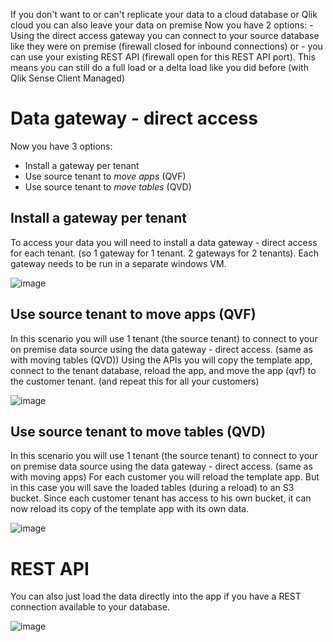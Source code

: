 If you don't want to or can't replicate your data to a cloud database or Qlik cloud you can also leave your data on premise
Now you have 2 options: - Using the direct access gateway you can connect to your source database like they were on premise (firewall closed for inbound connections) or  - you can use your existing REST API (firewall open for this REST API port). 
This means you can still do a full load or a delta load like you did before (with Qlik Sense Client Managed)

# Data  gateway - direct access

Now you have 3 options: 
- Install a gateway per tenant 
- Use source tenant to *move apps* (QVF) 
- Use source tenant to *move tables* (QVD)

## Install a gateway per tenant
To access your data you will need to install a data gateway - direct access for each tenant. (so 1 gateway for 1 tenant. 2 gateways for 2 tenants). Each gateway needs to be run in a separate windows VM.

![image](https://github.com/QHose/QRSMeteor/assets/12411165/7b234564-b85a-4f0f-ba28-d7c1fee48009)



## Use source tenant to move apps (QVF)
In this scenario you will use 1 tenant (the source tenant) to connect to your on premise data source using the data gateway - direct access. (same as with moving tables (QVD)) 
Using the APIs you will copy the template app, connect to the tenant database, reload the app, and move the app (qvf) to the customer tenant. (and repeat this for all your customers)

![image](https://github.com/QHose/QRSMeteor/assets/12411165/b22c5067-afda-433d-9184-a92a533f1aae)


## Use source tenant to move tables (QVD)
In this scenario you will use 1 tenant (the source tenant) to connect to your on premise data source using the data gateway - direct access. (same as with moving apps) 
For each customer you will reload the template app. But in this case you will save the loaded tables (during a reload) to an S3 bucket. Since each customer tenant has access to his own bucket, it can now reload its copy of the template app with its own data. 

![image](https://github.com/QHose/QRSMeteor/assets/12411165/2f183dc8-a0d1-4492-bf6e-1899aebfe13f)


# REST API
You can also just load the data directly into the app if you have a REST connection available to your database. 

![image](https://github.com/QHose/QRSMeteor/assets/12411165/af0e755a-08b8-456b-950b-947a7e437808)


